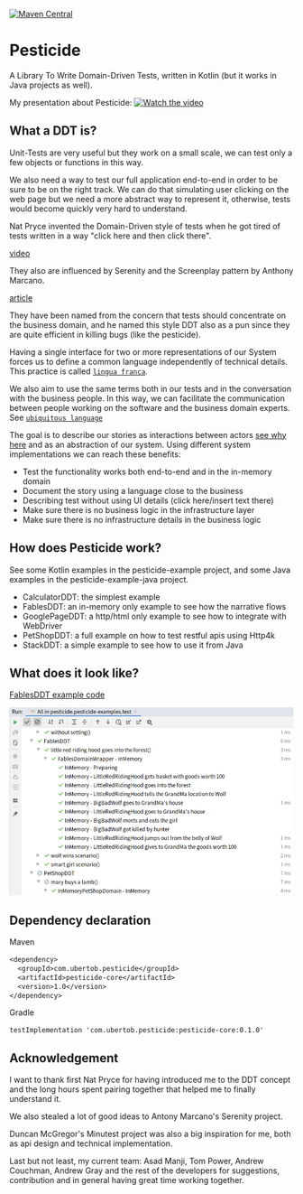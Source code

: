 [![Maven Central](https://maven-badges.herokuapp.com/maven-central/com.ubertob.pesticide/pesticide-core/badge.svg?style=plastic)](https://maven-badges.herokuapp.com/maven-central/com.ubertob.pesticide/pesticide-core)

# Pesticide

A Library To Write Domain-Driven Tests, written in Kotlin (but it works in Java projects as well).

My presentation about Pesticide:
[![Watch the video](https://secure.meetupstatic.com/photos/event/2/2/c/0/highres_490268896.jpeg)](https://youtu.be/cUNVTXf6LxY)

## What a DDT is?

Unit-Tests are very useful but they work on a small scale, we can test only a few objects or functions in this way.

We also need a way to test our full application end-to-end in order to be sure to be on the right track. We can do that simulating user clicking on the web page but we need a more abstract way to represent it, otherwise, tests would become quickly very hard to understand.

Nat Pryce invented the Domain-Driven style of tests when he got tired of tests written in a way "click here and then click there".

[video](https://www.youtube.com/watch?v=Fk4rCn4YLLU)

They also are influenced by Serenity and the Screenplay pattern by Anthony Marcano.

[article](https://www.infoq.com/articles/Beyond-Page-Objects-Test-Automation-Serenity-Screenplay/)

They have been named from the concern that tests should concentrate on the business domain, and he named this style DDT also as a pun since they are quite efficient in killing bugs (like the pesticide).

Having a single interface for two or more representations of our System forces us to define a common language independently of technical details. This practice is called [`lingua franca`](https://wiki.c2.com/?LinguaFrancaPattern).

We also aim to use the same terms both in our tests and in the conversation with the business people. In this way, we can facilitate the communication between people working on the software and the business domain experts. See [`ubiquitous language`](https://martinfowler.com/bliki/UbiquitousLanguage.html)

The goal is to describe our stories as interactions between actors [see why here](https://www.infoq.com/presentations/pragmatic-personas/) and as an abstraction of our system. Using different system implementations we can reach these benefits:

- Test the functionality works both end-to-end and in the in-memory domain
- Document the story using a language close to the business
- Describing test without using UI details (click here/insert text there)
- Make sure there is no business logic in the infrastructure layer
- Make sure there is no infrastructure details in the business logic

## How does Pesticide work?
See some Kotlin examples in the pesticide-example project, and some Java examples in the pesticide-example-java project.

- CalculatorDDT: the simplest example
- FablesDDT: an in-memory only example to see how the narrative flows
- GooglePageDDT: a http/html only example to see how to integrate with WebDriver
- PetShopDDT: a full example on how to test restful apis using Http4k
- StackDDT: a simple example to see how to use it from Java

## What does it look like?

[FablesDDT example code](pesticide-examples/src/test/kotlin/com/ubertob/pesticide/examples/fables/FablesDDT.kt)

![tests running](docs/FablesTestRunning.png)

## Dependency declaration
Maven
```
<dependency>
  <groupId>com.ubertob.pesticide</groupId>
  <artifactId>pesticide-core</artifactId>
  <version>1.0</version>
</dependency>
```

Gradle
```
testImplementation 'com.ubertob.pesticide:pesticide-core:0.1.0'
```

## Acknowledgement

I want to thank first Nat Pryce for having introduced me to the DDT concept and the long hours spent pairing together that helped me to finally understand it.

We also stealed a lot of good ideas to Antony Marcano's Serenity project.

Duncan McGregor's Minutest project was also a big inspiration for me, both as api design and technical implementation.

Last but not least, my current team: Asad Manji, Tom Power, Andrew Couchman, Andrew Gray and the rest of the developers for suggestions, contribution and in general having great time working together.